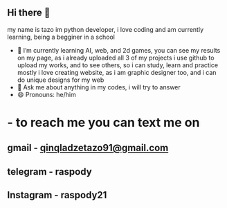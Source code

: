 ## Hi there 👋

my name is tazo
im python developer, i love coding and am currently learning, being a begginer in a school
- 🌱 I’m currently learning AI, web, and 2d games, you can see my results on my page, as i already uploaded all 3 of my projects
i use github to upload my works, and to see others, so i can study, learn and practice
mostly i love creating website, as i am graphic designer too, and i can do unique designs for my web
- 💬 Ask me about anything in my codes, i will try to answer
- 😄 Pronouns: he/him
# - to reach me you can text me on
## gmail - qinqladzetazo91@gmail.com
## telegram - raspody
## Instagram - raspody21
